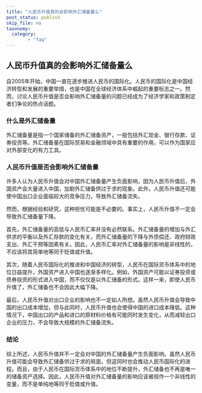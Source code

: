 ```yaml
---
title: "人民币升值真的会影响外汇储备量么"
post_status: publish
skip_file: no
taxonomy:
  category:
        - "faq"
---
```


## 人民币升值真的会影响外汇储备量么

自2005年开始，中国一直在逐步推进人民币的国际化。人民币的国际化是中国经济转型和发展的重要举措，也是中国在全球经济体系中崛起的重要标志之一。然而，讨论人民币升值是否会影响外汇储备量的问题已经成为了经济学家和政策制定者们争论的热点话题。

### 什么是外汇储备量

外汇储备量是指一个国家储备的外汇储备资产，一般包括外汇现金、银行存款、证券投资等。外汇储备量在国际贸易和金融领域中具有重要的作用，可以作为国家应对外部变化的有力工具。

### 人民币升值是否会影响外汇储备量

许多人认为人民币升值会对中国外汇储备量产生负面影响，因为人民币升值后，外国资产会大量进入中国，加剧外汇储备供过于求的现象。此外，人民币升值还可能使中国出口企业面临较大的竞争压力，导致外汇储备流失。

然而，根据经验和研究，这种担忧可能是不必要的。事实上，人民币升值不一定会导致外汇储备量下降。

首先，外汇储备量的高低与人民币汇率并没有必然联系。外汇储备量的增加与外汇供求的平衡以及外汇存款的变化有关，而外汇储备量的下降与外债偿还、政府财政支出、外汇干预等因素有关。因此，人民币汇率对外汇储备量的影响是非线性的，不应该将其简单地等同于贬值或升值。

其次，随着人民币国际化的推进和中国经济的转型，人民币在国际货币体系中的地位日益提升，外国资产进入中国也逐渐多样化。例如，外国资产可能以证券投资或债券投资的形式进入中国，而不仅仅是以外汇储备的形式。这样一来，即使人民币升值了，外汇储备也不会因此大幅下降。

最后，人民币升值对出口企业的影响也不一定如人所想。虽然人民币升值会导致中国的出口成本增加，但与此同时，人民币升值也会使得中国的进口成本降低。这种情况下，中国出口的产品和进口的原材料价格有可能同时发生变化，从而减轻出口企业的压力，不会导致大规模的外汇储备流失。

### 结论

综上所述，人民币升值并不一定会对中国的外汇储备量产生负面影响。虽然人民币升值可能会导致外汇储备供过于求的局面，但这同时也会推动人民币国际化的进程。而且，由于人民币在国际货币体系中的地位不断提升，外汇储备也不再是唯一的储备资产选择。因此，人民币升值对外汇储备量的影响应该被视作一个非线性的变量，而不是单纯地等同于贬值或升值。
